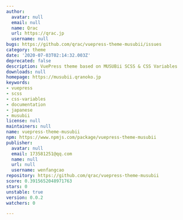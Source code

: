 ```yaml
---
author:
  avatar: null
  email: null
  name: Qrac
  url: https://qrac.jp
  username: null
bugs: https://github.com/qrac/vuepress-theme-musubii/issues
category: theme
date: '2020-07-03T02:14:32.003Z'
deprecated: false
description: VuePress theme based on MUSUBii SCSS & CSS Variables
downloads: null
homepage: https://musubii.qranoko.jp
keywords:
- vuepress
- scss
- css-variables
- documentation
- japanese
- musubii
license: null
maintainers: null
name: vuepress-theme-musubii
npm: https://www.npmjs.com/package/vuepress-theme-musubii
publisher:
  avatar: null
  email: 173581251@qq.com
  name: null
  url: null
  username: wenfangcao
repository: https://github.com/qrac/vuepress-theme-musubii
score: 0.3915652048971763
stars: 0
unstable: true
version: 0.0.2
watchers: 0

---
```


